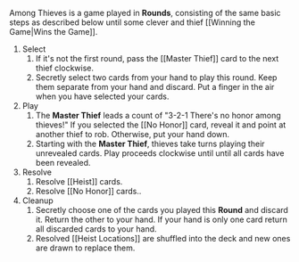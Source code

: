 Among Thieves is a game played in **Rounds**, consisting of the same basic steps as described below until some clever and thief [[Winning the Game|Wins the Game]].
1. Select
	1. If it's not the first round, pass the [[Master Thief]] card to the next thief clockwise.
	2. Secretly select two cards from your hand to play this round. Keep them separate from your hand and discard. Put a finger in the air when you have selected your cards.
2. Play
	1. The **Master Thief** leads a count of "3-2-1 There's no honor among thieves!" If you selected the [[No Honor]] card, reveal it and point at another thief to rob. Otherwise, put your hand down.
	2. Starting with the **Master Thief**, thieves take turns playing their unrevealed cards. Play proceeds clockwise until until all cards have been revealed.
3. Resolve
	1. Resolve [[Heist]] cards.
	2. Resolve [[No Honor]] cards..
4. Cleanup
	1. Secretly choose one of the cards you played this **Round** and discard it. Return the other to your hand. If your hand is only one card return all discarded cards to your hand.
	2. Resolved [[Heist Locations]] are shuffled into the deck and new ones are drawn to replace them.